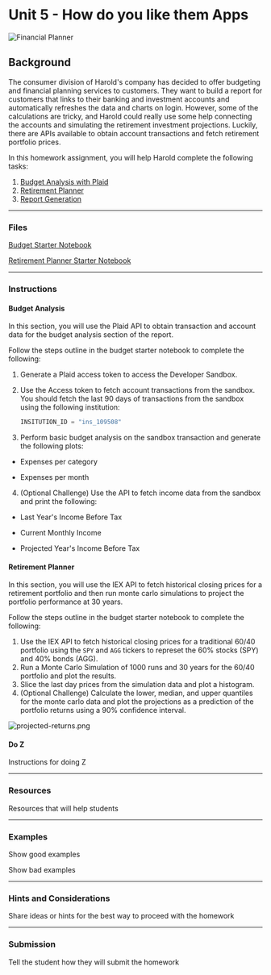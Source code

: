 # Unit 5 - How do you like them Apps

![Financial Planner](Images/financial-planner.png)

## Background

The consumer division of Harold's company has decided to offer budgeting and financial planning services to customers. They want to build a report for customers that links to their banking and investment accounts and automatically refreshes the data and charts on login. However, some of the calculations are tricky, and Harold could really use some help connecting the accounts and simulating the retirement investment projections. Luckily, there are APIs available to obtain account transactions and fetch retirement portfolio prices.

In this homework assignment, you will help Harold complete the following tasks:

1. [Budget Analysis with Plaid](#Budget-Analysis)
2. [Retirement Planner](#Retirement-Planner)
3. [Report Generation](#Report-Generation)

- - -

### Files

[Budget Starter Notebook](Starter-Code/budget_analysis.ipynb)

[Retirement Planner Starter Notebook](Starter-Code/retirement_planner.ipynb)

- - -

### Instructions

#### Budget Analysis

In this section, you will use the Plaid API to obtain transaction and account data for the budget analysis section of the report.

Follow the steps outline in the budget starter notebook to complete the following:

1. Generate a Plaid access token to access the Developer Sandbox.

2. Use the Access token to fetch account transactions from the sandbox. You should fetch the last 90 days of transactions from the sandbox using the following institution:

    ```python
    INSITUTION_ID = "ins_109508"
    ```

3. Perform basic budget analysis on the sandbox transaction and generate the following plots:

* Expenses per category

* Expenses per month

4. (Optional Challenge) Use the API to fetch income data from the sandbox and print the following:

* Last Year's Income Before Tax

* Current Monthly Income

* Projected Year's Income Before Tax

#### Retirement Planner

In this section, you will use the IEX API to fetch historical closing prices for a retirement portfolio and then run monte carlo simulations to project the portfolio performance at 30 years.

Follow the steps outline in the budget starter notebook to complete the following:

1. Use the IEX API to fetch historical closing prices for a traditional 60/40 portfolio using the `SPY` and `AGG` tickers to represet the 60% stocks (SPY) and 40% bonds (AGG).
2. Run a Monte Carlo Simulation of 1000 runs and 30 years for the 60/40 portfolio and plot the results.
3. Slice the last day prices from the simulation data and plot a histogram.
4. (Optional Challenge) Calculate the lower, median, and upper quantiles for the monte carlo data and plot the projections as a prediction of the portfolio returns using a 90% confidence interval.

  ![projected-returns.png](Images/projected-returns.png)

#### Do Z

Instructions for doing Z

- - -

### Resources

Resources that will help students

- - -

### Examples

Show good examples

Show bad examples

- - -

### Hints and Considerations

Share ideas or hints for the best way to proceed with the homework

- - -

### Submission

Tell the student how they will submit the homework
